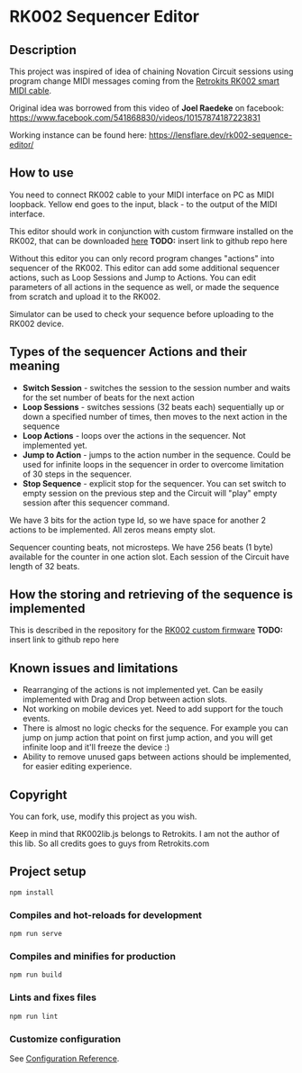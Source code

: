 # RK002 Sequencer Editor

## Description
This project was inspired of idea of chaining Novation Circuit sessions using program change MIDI messages coming from the [Retrokits RK002 smart MIDI cable](https://www.retrokits.com/rk-002/).


Original idea was borrowed from this video of <strong>Joel Raedeke</strong> on facebook:
https://www.facebook.com/541868830/videos/10157874187223831


Working instance can be found here: https://lensflare.dev/rk002-sequence-editor/

## How to use
You need to connect RK002 cable to your MIDI interface on PC as MIDI loopback. Yellow end goes to the input, black - to the output of the MIDI interface. 


This editor should work in conjunction with custom firmware installed on the RK002, that can be downloaded [here]() <strong>TODO:</strong> insert link to github repo here 


Without this editor you can only record program changes "actions" into sequencer of the RK002. This editor can add some additional sequencer actions, such as Loop Sessions and Jump to Actions. You can edit parameters of all actions in the sequence as well, or made the sequence from scratch and upload it to the RK002.


Simulator can be used to check your sequence before uploading to the RK002 device.

## Types of the sequencer Actions and their meaning

- <strong>Switch Session</strong> - switches the session to the session number and waits for the set number of beats for the next action
- <strong>Loop Sessions</strong> - switches sessions (32 beats each) sequentially up or down a specified number of times, then moves to the next action in the sequence
- <strong>Loop Actions</strong> - loops over the actions in the sequencer. Not implemented yet.
- <strong>Jump to Action</strong> - jumps to the action number in the sequence. Could be used for infinite loops in the sequencer in order to overcome limitation of 30 steps in the sequencer.
- <strong>Stop Sequence</strong> - explicit stop for the sequencer. You can set switch to empty session on the previous step and the Circuit will "play" empty session after this sequencer command.

We have 3 bits for the action type Id, so we have space for another 2 actions to be implemented. All zeros means empty slot.


Sequencer counting beats, not microsteps. We have 256 beats (1 byte) available for the counter in one action slot. Each session of the Circuit have length of 32 beats.


## How the storing and retrieving of the sequence is implemented
This is described in the repository for the [RK002 custom firmware]() <strong>TODO:</strong> insert link to github repo here

## Known issues and limitations
- Rearranging of the actions is not implemented yet. Can be easily implemented with Drag and Drop between action slots.
- Not working on mobile devices yet. Need to add support for the touch events.
- There is almost no logic checks for the sequence. For example you can jump on jump action that point on first jump action, and you will get infinite loop and it'll freeze the device :)
- Ability to remove unused gaps between actions should be implemented, for easier editing experience.

## Copyright
You can fork, use, modify this project as you wish. 


Keep in mind that RK002lib.js belongs to Retrokits. I am not the author of this lib. So all credits goes to guys from Retrokits.com

## Project setup
```
npm install
```

### Compiles and hot-reloads for development
```
npm run serve
```

### Compiles and minifies for production
```
npm run build
```

### Lints and fixes files
```
npm run lint
```

### Customize configuration
See [Configuration Reference](https://cli.vuejs.org/config/).
